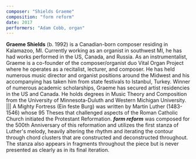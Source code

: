 ```yaml
---
composer: "Shields Graeme"
composition: "form reform"
date: 2017
performers: "Adam Cobb, organ"
---
```

**Graeme Shields** (b. 1992) is a Canadian-born composer residing in Kalamazoo, MI. Currently working as an organist in southwest MI, he has had works performed in the US, Canada, and Russia. As an instrumentalist, Graeme is a co-founder of the composer/organist duo Vital Organ Project where he operates as a recitalist, lecturer, and composer. He has held numerous music director and organist positions around the Midwest and his accompanying has taken him from state festivals to Istanbul, Turkey. Winner of numerous academic scholarships, Graeme has secured artist residencies in the US and Canada. He holds degrees in Music Theory and Composition from the University of Minnesota-Duluth and Western Michigan University.
|||
A Mighty Fortress (Ein feste Burg) was written by Martin Luther (1483-1546) whose 95 Theses that challenged aspects of the Roman Catholic Church initiated the Protestant Reformation. **_form reform_** was composed for the 500th Anniversary of this reformation and utilizes the first stanza of Luther's melody, heavily altering the rhythm and iterating the contour through chord clusters that are constructed and deconstructed throughout. The stanza also appears in fragments throughout the piece but is never presented as clearly as in its final iteration.